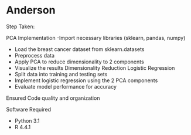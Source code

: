 # Anderson


Step Taken: 

PCA Implementation
 -Import necessary libraries (sklearn, pandas, numpy)
 - Load the breast cancer dataset from sklearn.datasets
 - Preprocess data
 - Apply PCA to reduce dimensionality to 2 components
 - Visualize the results
Dimensionality Reduction
Logistic Regression
 - Split data into training and testing sets
 - Implement logistic regression using the 2 PCA components
 - Evaluate model performance for accuracy

Ensured  Code quality and organization

Software Required
- Python 3.1
- R 4.4.1

